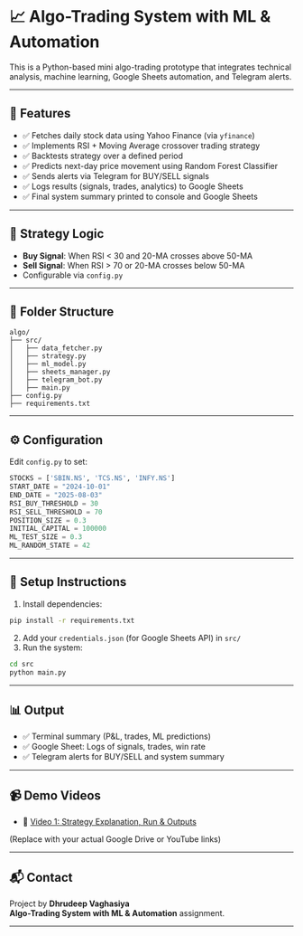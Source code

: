# 📈 Algo-Trading System with ML & Automation

This is a Python-based mini algo-trading prototype that integrates technical analysis, machine learning, Google Sheets automation, and Telegram alerts.

---

## 🚀 Features

- ✅ Fetches daily stock data using Yahoo Finance (via `yfinance`)
- ✅ Implements RSI + Moving Average crossover trading strategy
- ✅ Backtests strategy over a defined period
- ✅ Predicts next-day price movement using Random Forest Classifier
- ✅ Sends alerts via Telegram for BUY/SELL signals
- ✅ Logs results (signals, trades, analytics) to Google Sheets
- ✅ Final system summary printed to console and Google Sheets

---

## 🧠 Strategy Logic

- **Buy Signal**: When RSI < 30 and 20-MA crosses above 50-MA
- **Sell Signal**: When RSI > 70 or 20-MA crosses below 50-MA
- Configurable via `config.py`

---

## 📁 Folder Structure

```
algo/
├── src/
│   ├── data_fetcher.py
│   ├── strategy.py
│   ├── ml_model.py
│   ├── sheets_manager.py
│   ├── telegram_bot.py
│   ├── main.py
├── config.py
├── requirements.txt
```

---

## ⚙️ Configuration

Edit `config.py` to set:
```python
STOCKS = ['SBIN.NS', 'TCS.NS', 'INFY.NS']
START_DATE = "2024-10-01"
END_DATE = "2025-08-03"
RSI_BUY_THRESHOLD = 30
RSI_SELL_THRESHOLD = 70
POSITION_SIZE = 0.3
INITIAL_CAPITAL = 100000
ML_TEST_SIZE = 0.3
ML_RANDOM_STATE = 42
```

---

## 🔧 Setup Instructions

1. Install dependencies:
```bash
pip install -r requirements.txt
```

2. Add your `credentials.json` (for Google Sheets API) in `src/`
3. Run the system:
```bash
cd src
python main.py
```

---

## 📊 Output

- ✅ Terminal summary (P&L, trades, ML predictions)
- ✅ Google Sheet: Logs of signals, trades, win rate
- ✅ Telegram alerts for BUY/SELL and system summary

---

## 📹 Demo Videos

- 🎥 [Video 1: Strategy Explanation, Run & Outputs](#)

(Replace with your actual Google Drive or YouTube links)

---

## 📬 Contact

Project by **Dhrudeep Vaghasiya**  
**Algo-Trading System with ML & Automation** assignment.

---

